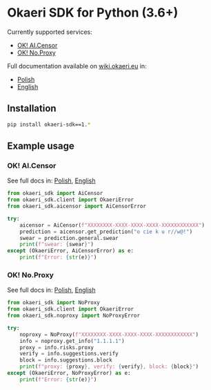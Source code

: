 # Okaeri SDK for Python (3.6+)
Currently supported services:
- [OK! AI.Censor](#ok-aicensor)
- [OK! No.Proxy](#ok-noproxy)

Full documentation available on [wiki.okaeri.eu](https://wiki.okaeri.eu/) in:
- [Polish](https://wiki.okaeri.eu/pl/sdk/python)
- [English](https://wiki.okaeri.eu/en/sdk/python)

## Installation
```bash
pip install okaeri-sdk==1.*
```

## Example usage
### OK! AI.Censor
See full docs in: [Polish](https://wiki.okaeri.eu/pl/sdk/python#ok-aicensor), [English](https://wiki.okaeri.eu/en/sdk/python#ok-aicensor)
```python
from okaeri_sdk import AiCensor
from okaeri_sdk.client import OkaeriError
from okaeri_sdk.aicensor import AiCensorError

try:
    aicensor = AiCensor(f"XXXXXXXX-XXXX-XXXX-XXXX-XXXXXXXXXXXX")
    prediction = aicensor.get_prediction("o cie k u r//w@!")
    swear = prediction.general.swear
    print(f"swear: {swear}")
except (OkaeriError, AiCensorError) as e:
    print(f"Error: {str(e)}")
```

### OK! No.Proxy
See full docs in: [Polish](https://wiki.okaeri.eu/pl/sdk/python#ok-noproxy), [English](https://wiki.okaeri.eu/en/sdk/python#ok-noproxy)
```python
from okaeri_sdk import NoProxy
from okaeri_sdk.client import OkaeriError
from okaeri_sdk.noproxy import NoProxyError

try:
    noproxy = NoProxy(f"XXXXXXXX-XXXX-XXXX-XXXX-XXXXXXXXXXXX")
    info = noproxy.get_info("1.1.1.1")
    proxy = info.risks.proxy
    verify = info.suggestions.verify
    block = info.suggestions.block
    print(f"proxy: {proxy}, verify: {verify}, block: {block}")
except (OkaeriError, NoProxyError) as e:
    print(f"Error: {str(e)}")
```
